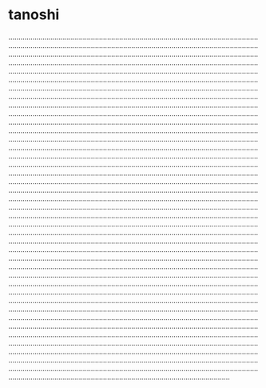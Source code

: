 # tanoshi
..............................................................................................................................................................................................................................................................................................................................................................................................................................................................................................................................................................................................................................................................................................................................................................................................................................................................................................................................................................................................................................................................................................................................................................................................................................................................................................................................................................................................................................................................................................................................................................................................................................................................................................................................................................................................................................................................................................................................................................................................................................................................................................................................................................................................................................................................................................................................................................................................................................................................................................................................................................................................................................................................................................................................................................................................................................................................................................................................................................................................................................................................................................................................................................................................................................................................................................................................................................................................................................................................................................................................................................................................................................................................................................................................................................................................................................................................................................................................................................................................................................................................................................................................................................................................................................................................................................................................................................................................................................................................................................................................................................................................................................................................................................................................................................................................................................................................................................................................................................................................................................................................................................................................................................................................................................................................................
